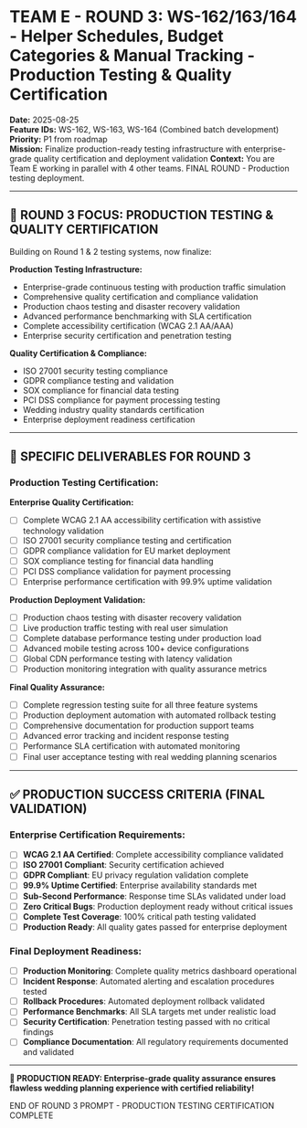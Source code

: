 # TEAM E - ROUND 3: WS-162/163/164 - Helper Schedules, Budget Categories & Manual Tracking - Production Testing & Quality Certification

**Date:** 2025-08-25  
**Feature IDs:** WS-162, WS-163, WS-164 (Combined batch development)
**Priority:** P1 from roadmap  
**Mission:** Finalize production-ready testing infrastructure with enterprise-grade quality certification and deployment validation
**Context:** You are Team E working in parallel with 4 other teams. FINAL ROUND - Production testing deployment.

---

## 🎯 ROUND 3 FOCUS: PRODUCTION TESTING & QUALITY CERTIFICATION

Building on Round 1 & 2 testing systems, now finalize:

**Production Testing Infrastructure:**
- Enterprise-grade continuous testing with production traffic simulation
- Comprehensive quality certification and compliance validation
- Production chaos testing and disaster recovery validation  
- Advanced performance benchmarking with SLA certification
- Complete accessibility certification (WCAG 2.1 AA/AAA)
- Enterprise security certification and penetration testing

**Quality Certification & Compliance:**
- ISO 27001 security testing compliance
- GDPR compliance testing and validation
- SOX compliance for financial data testing
- PCI DSS compliance for payment processing testing
- Wedding industry quality standards certification
- Enterprise deployment readiness certification

---

## 🎯 SPECIFIC DELIVERABLES FOR ROUND 3

### Production Testing Certification:

**Enterprise Quality Certification:**
- [ ] Complete WCAG 2.1 AA accessibility certification with assistive technology validation
- [ ] ISO 27001 security compliance testing and certification
- [ ] GDPR compliance validation for EU market deployment
- [ ] SOX compliance testing for financial data handling
- [ ] PCI DSS compliance validation for payment processing
- [ ] Enterprise performance certification with 99.9% uptime validation

**Production Deployment Validation:**
- [ ] Production chaos testing with disaster recovery validation
- [ ] Live production traffic testing with real user simulation
- [ ] Complete database performance testing under production load
- [ ] Advanced mobile testing across 100+ device configurations
- [ ] Global CDN performance testing with latency validation
- [ ] Production monitoring integration with quality assurance metrics

**Final Quality Assurance:**
- [ ] Complete regression testing suite for all three feature systems
- [ ] Production deployment automation with automated rollback testing
- [ ] Comprehensive documentation for production support teams
- [ ] Advanced error tracking and incident response testing
- [ ] Performance SLA certification with automated monitoring
- [ ] Final user acceptance testing with real wedding planning scenarios

---

## ✅ PRODUCTION SUCCESS CRITERIA (FINAL VALIDATION)

### Enterprise Certification Requirements:
- [ ] **WCAG 2.1 AA Certified**: Complete accessibility compliance validated
- [ ] **ISO 27001 Compliant**: Security certification achieved
- [ ] **GDPR Compliant**: EU privacy regulation validation complete
- [ ] **99.9% Uptime Certified**: Enterprise availability standards met
- [ ] **Sub-Second Performance**: Response time SLAs validated under load
- [ ] **Zero Critical Bugs**: Production deployment ready without critical issues
- [ ] **Complete Test Coverage**: 100% critical path testing validated
- [ ] **Production Ready**: All quality gates passed for enterprise deployment

### Final Deployment Readiness:
- [ ] **Production Monitoring**: Complete quality metrics dashboard operational
- [ ] **Incident Response**: Automated alerting and escalation procedures tested
- [ ] **Rollback Procedures**: Automated deployment rollback validated
- [ ] **Performance Benchmarks**: All SLA targets met under realistic load
- [ ] **Security Certification**: Penetration testing passed with no critical findings
- [ ] **Compliance Documentation**: All regulatory requirements documented and validated

---

**🎉 PRODUCTION READY: Enterprise-grade quality assurance ensures flawless wedding planning experience with certified reliability!**

END OF ROUND 3 PROMPT - PRODUCTION TESTING CERTIFICATION COMPLETE